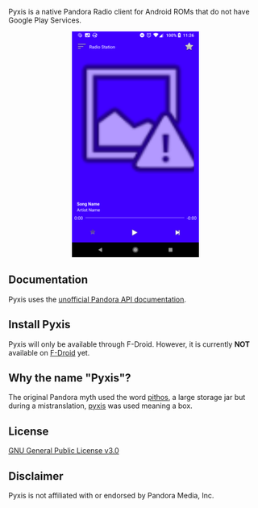 Pyxis is a native Pandora Radio client for Android ROMs that do not have Google Play Services.

<center>
    <img src="https://github.com/rowland007/Pyxis/blob/docs/docs/screenshots/screenshot-main_activity.png?raw=true" width="50%">
</center>

## Documentation

Pyxis uses the [unofficial Pandora API documentation](https://6xq.net/pandora-apidoc/).

## Install Pyxis

Pyxis will only be available through F-Droid. However, it is currently **NOT** available on [F-Droid](https://f-droid.org/) yet.

## Why the name "Pyxis"?

The original Pandora myth used the word [pithos](https://en.wikipedia.org/wiki/Pandora#Pithos_into_%22box%22), a large storage jar but during a mistranslation, [pyxis](https://en.wikipedia.org/wiki/Pyxis_(vessel)) was used meaning a box.

## License

[GNU General Public License v3.0](https://github.com/rowland007/Pyxis/blob/master/LICENSE.md)

## Disclaimer

Pyxis is not affiliated with or endorsed by Pandora Media, Inc.